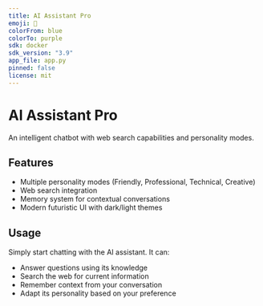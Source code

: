 ```yaml
---
title: AI Assistant Pro
emoji: 🤖
colorFrom: blue
colorTo: purple
sdk: docker
sdk_version: "3.9"
app_file: app.py
pinned: false
license: mit
---
```

# AI Assistant Pro

An intelligent chatbot with web search capabilities and personality modes.

## Features

- Multiple personality modes (Friendly, Professional, Technical, Creative)
- Web search integration
- Memory system for contextual conversations
- Modern futuristic UI with dark/light themes

## Usage

Simply start chatting with the AI assistant. It can:

- Answer questions using its knowledge
- Search the web for current information
- Remember context from your conversation
- Adapt its personality based on your preference
